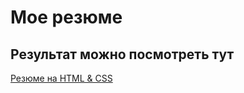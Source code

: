 # Мое резюме
## Результат можно посмотреть тут
[Резюме на HTML & CSS](https://uladzimirkhilko.github.io/resume/)
